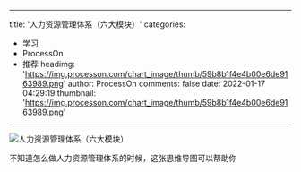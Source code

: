 
---
title: '人力资源管理体系（六大模块）'
categories: 
 - 学习
 - ProcessOn
 - 推荐
headimg: 'https://img.processon.com/chart_image/thumb/59b8b1f4e4b00e6de9163989.png'
author: ProcessOn
comments: false
date: 2022-01-17 04:29:19
thumbnail: 'https://img.processon.com/chart_image/thumb/59b8b1f4e4b00e6de9163989.png'
---

<div>   
<img class="thumb" alt="人力资源管理体系（六大模块）" src="https://img.processon.com/chart_image/thumb/59b8b1f4e4b00e6de9163989.png" referrerpolicy="no-referrer">
<p>不知道怎么做人力资源管理体系的时候，这张思维导图可以帮助你</p>  
</div>
            